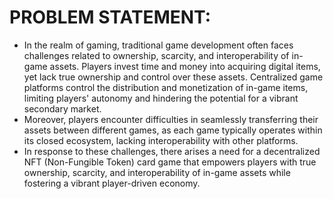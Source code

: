 # PROBLEM STATEMENT:
- In the realm of gaming, traditional game development often faces challenges related to ownership, scarcity, and interoperability of in-game assets. Players 
invest time and money into acquiring digital items, yet lack true ownership and control over these assets. Centralized game platforms control the distribution 
and monetization of in-game items, limiting players' autonomy and hindering the potential for a vibrant secondary market.
- Moreover, players encounter difficulties in seamlessly transferring their assets between different games, as each game typically operates within its closed 
ecosystem, lacking interoperability with other platforms.
- In response to these challenges, there arises a need for a decentralized NFT (Non-Fungible Token) card game that empowers players with true ownership, 
scarcity, and interoperability of in-game assets while fostering a vibrant player-driven economy.


